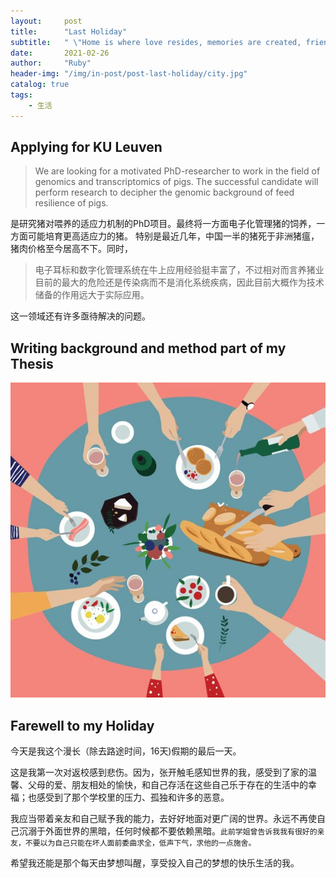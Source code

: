 ```yaml
---
layout:     post
title:      "Last Holiday"
subtitle:   " \"Home is where love resides, memories are created, friends always belong, and laughter never ends.\""
date:       2021-02-26
author:     "Ruby"
header-img: "/img/in-post/post-last-holiday/city.jpg"
catalog: true
tags:
    - 生活
---
```


## Applying for KU Leuven

> We are looking for a motivated PhD-researcher to work in the field of genomics and transcriptomics of pigs. The successful candidate will perform research to decipher the genomic background of feed resilience of pigs.

是研究猪对喂养的适应力机制的PhD项目。最终将一方面电子化管理猪的饲养，一方面可能培育更高适应力的猪。 特别是最近几年，中国一半的猪死于非洲猪瘟，猪肉价格至今居高不下。同时，

> 电子耳标和数字化管理系统在牛上应用经验挺丰富了，不过相对而言养猪业目前的最大的危险还是传染病而不是消化系统疾病，因此目前大概作为技术储备的作用远大于实际应用。

这一领域还有许多亟待解决的问题。

## Writing background and method part of my Thesis

![family](/img/in-post/post-last-holiday/family.jpg)

## Farewell to my Holiday

今天是我这个漫长（除去路途时间，16天)假期的最后一天。 

这是我第一次对返校感到悲伤。因为，张开触毛感知世界的我，感受到了家的温馨、父母的爱、朋友相处的愉快，和自己存活在这些自己乐于存在的生活中的幸福；也感受到了那个学校里的压力、孤独和许多的恶意。 

我应当带着亲友和自己赋予我的能力，去好好地面对更广阔的世界。永远不再使自己沉溺于外面世界的黑暗，任何时候都不要依赖黑暗。`此前学姐曾告诉我我有很好的亲友，不要以为自己只能在坏人面前委曲求全，低声下气，求他的一点施舍。` 

希望我还能是那个每天由梦想叫醒，享受投入自己的梦想的快乐生活的我。



